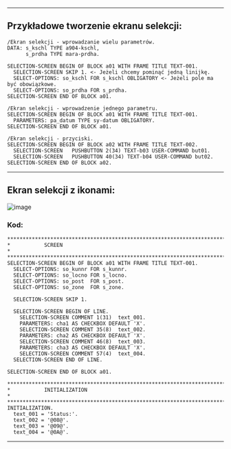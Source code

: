 ----------------------------------------------------------------------------------------------------------------
## Przykładowe tworzenie ekranu selekcji:

```
/Ekran selekcji - wprowadzanie wielu parametrów.
DATA: s_kschl TYPE a904-kschl,
      s_prdha TYPE mara-prdha.

SELECTION-SCREEN BEGIN OF BLOCK a01 WITH FRAME TITLE TEXT-001.
  SELECTION-SCREEN SKIP 1. <- Jeżeli chcemy pominąć jedną linijkę.
  SELECT-OPTIONS: so_kschl FOR s_kschl OBLIGATORY <- Jeżeli pole ma być obowiązkowe.
  SELECT-OPTIONS: so_prdha FOR s_prdha.
SELECTION-SCREEN END OF BLOCK a01.

/Ekran selekcji - wprowadzenie jednego parametru.
SELECTION-SCREEN BEGIN OF BLOCK a01 WITH FRAME TITLE TEXT-001.
  PARAMETERS: pa_datum TYPE sy-datum OBLIGATORY.
SELECTION-SCREEN END OF BLOCK a01.

/Ekran selekcji - przyciski.
SELECTION-SCREEN BEGIN OF BLOCK a02 WITH FRAME TITLE TEXT-002.
  SELECTION-SCREEN   PUSHBUTTON 2(34) TEXT-b03 USER-COMMAND but01.
  SELECTION-SCREEN   PUSHBUTTON 40(34) TEXT-b04 USER-COMMAND but02.
SELECTION-SCREEN END OF BLOCK a02.
```

----------------------------------------------------------------------------------------------------------------
## Ekran selekcji z ikonami:

![image](https://user-images.githubusercontent.com/91785152/224555418-49a41519-b601-4882-b906-2d7aaa76764c.png)

### Kod:

```
***********************************************************************
*           SCREEN                                                    *
***********************************************************************
SELECTION-SCREEN BEGIN OF BLOCK a01 WITH FRAME TITLE TEXT-001.
  SELECT-OPTIONS: so_kunnr FOR s_kunnr.
  SELECT-OPTIONS: so_locno FOR s_locno.
  SELECT-OPTIONS: so_post  FOR s_post.
  SELECT-OPTIONS: so_zone  FOR s_zone.

  SELECTION-SCREEN SKIP 1.

  SELECTION-SCREEN BEGIN OF LINE.
    SELECTION-SCREEN COMMENT 1(31)  text_001.
    PARAMETERS: cha1 AS CHECKBOX DEFAULT 'X'.
    SELECTION-SCREEN COMMENT 35(8)  text_002.
    PARAMETERS: cha2 AS CHECKBOX DEFAULT 'X'.
    SELECTION-SCREEN COMMENT 46(8)  text_003.
    PARAMETERS: cha3 AS CHECKBOX DEFAULT 'X'.
    SELECTION-SCREEN COMMENT 57(4)  text_004.
  SELECTION-SCREEN END OF LINE.

SELECTION-SCREEN END OF BLOCK a01.

***********************************************************************
*           INITIALIZATION                                                 *
***********************************************************************
INITIALIZATION.
  text_001 = 'Status:'.
  text_002 = '@08@'.
  text_003 = '@09@'.
  text_004 = '@0A@'.
```
----------------------------------------------------------------------------------------------------------------

